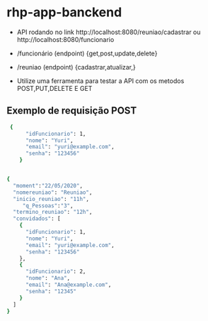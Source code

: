 
# rhp-app-banckend
- API rodando no link http://localhost:8080/reuniao/cadastrar   ou http://localhost:8080/funcionario
- /funcionário (endpoint) {get,post,update,delete}
- /reuniao (endpoint)    {cadastrar,atualizar,}

- Utilize uma ferramenta para testar a API com os metodos POST,PUT,DELETE E GET

## Exemplo de requisição POST

```bash
 {
      "idFuncionario": 1,
      "nome": "Yuri",
      "email": "yuri@example.com",
      "senha": "123456"
    }
```

```bash

{
  "moment":"22/05/2020",
  "nomereuniao": "Reuniao",
  "inicio_reuniao": "11h",
	 "q_Pessoas":"3",
  "termino_reuniao": "12h",
  "convidados": [
    {
      "idFuncionario": 1,
      "nome": "Yuri",
      "email": "yuri@example.com",
      "senha": "123456"
    },
    {
      "idFuncionario": 2,
      "nome": "Ana",
      "email": "Ana@example.com",
      "senha": "12345"
    }
  ]
}


